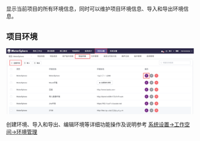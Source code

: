 显示当前项目的所有环境信息，同时可以维护项目环境信息、导入和导出环境信息。

## 项目环境
![!项目设置](../../img/project_management/项目环境.png)

创建环境、导入和导出、编辑环境等详细功能操作及说明参考 [系统设置->工作空间->环境管理](../../system_management/workspace/#_2)